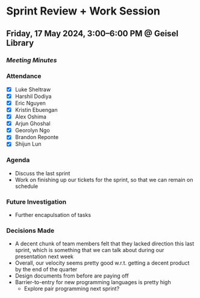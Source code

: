 # Sprint Review + Work Session
## Friday, 17 May 2024, 3:00–6:00 PM @ Geisel Library
### _Meeting Minutes_

### Attendance
- [x] Luke Sheltraw
- [x] Harshil Dodiya 
- [x] Eric Nguyen
- [x] Kristin Ebuengan
- [x] Alex Oshima
- [x] Arjun Ghoshal
- [x] Georolyn Ngo
- [x] Brandon Reponte
- [x] Shijun Lun

### Agenda
- Discuss the last sprint
- Work on finishing up our tickets for the sprint, so that we can remain on schedule

### Future Investigation
- Further encapulsation of tasks

### Decisions Made
- A decent chunk of team members felt that they lacked direction this last sprint, which is something that we can talk about during our presentation next week
- Overall, our velocity seems pretty good w.r.t. getting a decent product by the end of the quarter
- Design documents from before are paying off
- Barrier-to-entry for new programming languages is pretty high
  - Explore pair programming next sprint?
